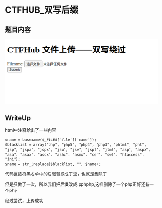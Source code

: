# CTFHUB_双写后缀

## 题目内容

![image-20210825045943382](pic/29.png)


## WriteUp

html中注释给出了一些内容

```
$name = basename($_FILES['file']['name']);
$blacklist = array("php", "php5", "php4", "php3", "phtml", "pht", "jsp", "jspa", "jspx", "jsw", "jsv", "jspf", "jtml", "asp", "aspx", "asa", "asax", "ascx", "ashx", "asmx", "cer", "swf", "htaccess", "ini");
$name = str_ireplace($blacklist, "", $name);
```

代码直接将黑名单中的后缀替换成了空，也就是删除了

但是只做了一次，所以我们把后缀改成.pphphp,这样删除了一个php正好还有一个php

经过尝试，上传成功

